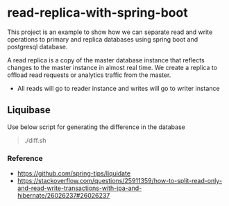 # read-replica-with-spring-boot
This project is an example to show how we can separate read and write operations to primary and replica databases using spring boot and postgresql database.

A read replica is a copy of the master database instance that reflects changes to the master instance in almost real time. We create a replica to offload read requests or analytics traffic from the master.

 - All reads will go to reader instance and writes will go to writer instance

## Liquibase
Use below script for generating the difference in the database

> ./diff.sh

### Reference
 - https://github.com/spring-tips/liquidate
 - https://stackoverflow.com/questions/25911359/how-to-split-read-only-and-read-write-transactions-with-jpa-and-hibernate/26026237#26026237
